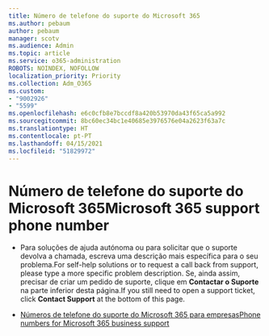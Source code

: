 ```yaml
---
title: Número de telefone do suporte do Microsoft 365
ms.author: pebaum
author: pebaum
manager: scotv
ms.audience: Admin
ms.topic: article
ms.service: o365-administration
ROBOTS: NOINDEX, NOFOLLOW
localization_priority: Priority
ms.collection: Adm_O365
ms.custom:
- "9002926"
- "5599"
ms.openlocfilehash: e6c0cfb8e7bccdf8a420b53970da43f65ca5a992
ms.sourcegitcommit: 8bc60ec34bc1e40685e3976576e04a2623f63a7c
ms.translationtype: HT
ms.contentlocale: pt-PT
ms.lasthandoff: 04/15/2021
ms.locfileid: "51829972"
---
```

# <a name="microsoft-365-support-phone-number"></a><span data-ttu-id="ecd48-102">Número de telefone do suporte do Microsoft 365</span><span class="sxs-lookup"><span data-stu-id="ecd48-102">Microsoft 365 support phone number</span></span>

- <span data-ttu-id="ecd48-103">Para soluções de ajuda autónoma ou para solicitar que o suporte devolva a chamada, escreva uma descrição mais específica para o seu problema.</span><span class="sxs-lookup"><span data-stu-id="ecd48-103">For self-help solutions or to request a call back from support, please type a more specific problem description.</span></span>  <span data-ttu-id="ecd48-104">Se, ainda assim, precisar de criar um pedido de suporte, clique em **Contactar o Suporte** na parte inferior desta página.</span><span class="sxs-lookup"><span data-stu-id="ecd48-104">If you still need to open a support ticket, click **Contact Support** at the bottom of this page.</span></span>

- [<span data-ttu-id="ecd48-105">Números de telefone do suporte do Microsoft 365 para empresas</span><span class="sxs-lookup"><span data-stu-id="ecd48-105">Phone numbers for Microsoft 365 business support</span></span>](https://docs.microsoft.com/microsoft-365/admin/contact-support-for-business-products?view=o365-worldwide&tabs=phone)
